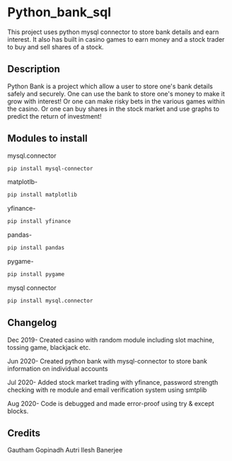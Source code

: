 # Python_bank_sql
This project uses python mysql connector to store bank details and earn interest. It also has built in casino games to earn money and a stock trader to buy and sell shares of a stock.

## Description
Python Bank is a project which allow a user to store one's bank details safely and securely. One can use the bank to store one's money to make it grow with interest!
Or one can make risky bets in the various games within the casino. Or one can buy shares in the stock market and use graphs to predict the return of investment!


## Modules to install

mysql.connector  
```bash
pip install mysql-connector
```
matplotlb-       
```bash
pip install matplotlib
```
yfinance-        
```bash
pip install yfinance
```
pandas-          
```bash
pip install pandas
```
pygame-          
```bash
pip install pygame
```
mysql connector
```bash
pip install mysql.connector
```

## Changelog 

Dec 2019- Created casino with random module including slot machine, tossing game, blackjack etc.

Jun 2020- Created python bank with mysql-connector to store bank information on individual accounts

Jul 2020- Added stock market trading with yfinance, password strength checking with re module and  email verification system using smtplib

Aug 2020- Code is debugged and made error-proof using try & except blocks.


## Credits
Gautham Gopinadh
Autri Ilesh Banerjee

